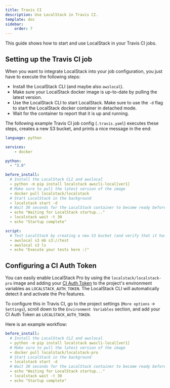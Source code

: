 ```yaml
---
title: Travis CI
description: Use LocalStack in Travis CI.
template: doc
sidebar:
    order: 7
---
```


This guide shows how to start and use LocalStack in your Travis CI jobs.

## Setting up the Travis CI job

When you want to integrate LocalStack into your job configuration, you just have to execute the following steps:
- Install the LocalStack CLI (and maybe also `awslocal`).
- Make sure your LocalStack docker image is up-to-date by pulling the latest version.
- Use the LocalStack CLI to start LocalStack.
  Make sure to use the `-d` flag to start the LocalStack docker container in detached mode.
- Wait for the container to report that it is up and running.

The following example Travis CI job config (`.travis.yaml`) executes these steps, creates a new S3 bucket, and prints a nice message in the end:

```yaml showshowLineNumbers
language: python

services:
    - docker

python:
  - "3.8"

before_install:
  # Install the LocalStack CLI and awslocal
  - python -m pip install localstack awscli-local[ver1]
  # Make sure to pull the latest version of the image
  - docker pull localstack/localstack
  # Start LocalStack in the background
  - localstack start -d
  # Wait 30 seconds for the LocalStack container to become ready before timing out
  - echo "Waiting for LocalStack startup..."
  - localstack wait -t 30
  - echo "Startup complete"

script:
  # Test LocalStack by creating a new S3 bucket (and verify that it has been created by listing all buckets)
  - awslocal s3 mb s3://test
  - awslocal s3 ls
  - echo "Execute your tests here :)"
```

## Configuring a CI Auth Token

You can easily enable LocalStack Pro by using the `localstack/localstack-pro` image and adding your [CI Auth Token](https://app.localstack.cloud/workspace/auth-tokens) to the project's environment variables as `LOCALSTACK_AUTH_TOKEN`.
The LocalStack CLI will automatically detect it and activate the Pro features.

To configure this in Travis CI, go to the project settings (`More options` → `Settings`), scroll down to the `Environment Variables` section, and add your CI Auth Token as `LOCALSTACK_AUTH_TOKEN`.

Here is an example workflow:

```yaml showshowLineNumbers
before_install:
  # Install the LocalStack CLI and awslocal
  - python -m pip install localstack awscli-local[ver1]
  # Make sure to pull the latest version of the image
  - docker pull localstack/localstack-pro
  # Start LocalStack in the background
  - localstack start -d
  # Wait 30 seconds for the LocalStack container to become ready before timing out
  - echo "Waiting for LocalStack startup..."
  - localstack wait -t 30
  - echo "Startup complete"
```